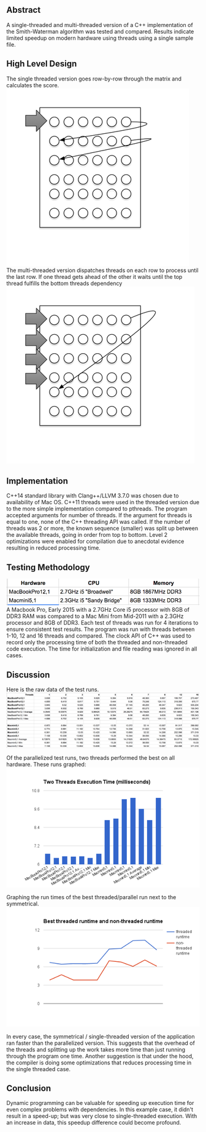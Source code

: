 ## Abstract
A single-threaded and multi-threaded version of a C++ implementation of the Smith-Waterman algorithm was tested and compared.  Results indicate limited speedup on modern hardware using threads using a single sample file.

## High Level Design
The single threaded version goes row-by-row through the matrix and calculates the score.
![Single Threaded Processing](https://raw.githubusercontent.com/bvanderhaar/sequence-alignment/master/docs/sequential-matrix-processing.png)
The multi-threaded version dispatches threads on each row to process until the last row.  If one thread gets ahead of the other it waits until the top thread fulfills the bottom threads dependency
![Multiple Threaded Processing](https://raw.githubusercontent.com/bvanderhaar/sequence-alignment/master/docs/parallel-matrix-processing.png)

## Implementation
C++14 standard library with Clang++/LLVM 3.7.0 was chosen due to availability of Mac OS.  C++11 threads were used in the threaded version due to the more simple implementation compared to pthreads.  The program accepted arguments for number of threads.  If the argument for threads is equal to one, none of the C++ threading API was called.  If the number of threads was 2 or more, the known sequence (smaller) was split up between the available threads, going in order from top to bottom.  Level 2 optimizations were enabled for compilation due to anecdotal evidence resulting in reduced processing time.

## Testing Methodology
![Table of Hardware](https://raw.githubusercontent.com/bvanderhaar/sequence-alignment/master/docs/hardware-table.png)
A Macbook Pro, Early 2015 with a 2.7GHz Core i5 processor with 8GB of DDR3 RAM was compared to a Mac Mini from Mid-2011 with a 2.3GHz processor and 8GB of DDR3.  Each test of threads was run for 4 iterations to ensure consistent test results.  The program was run with threads between 1-10, 12 and 16 threads and compared.  The clock API of C++ was used to record only the processing time of both the threaded and non-threaded code execution.  The time for initialization and file reading was ignored in all cases.  

## Discussion
Here is the raw data of the test runs.
![Raw Data](https://raw.githubusercontent.com/bvanderhaar/sequence-alignment/master/docs/raw-data.png)

Of the parallelized test runs, two threads performed the best on all hardware.  These runs graphed:
![Two threads execution time](https://raw.githubusercontent.com/bvanderhaar/sequence-alignment/master/docs/two-threads-execution-time.png)

Graphing the run times of the best threaded/parallel run next to the symmetrical.
![Threaded non threaded compare](https://raw.githubusercontent.com/bvanderhaar/sequence-alignment/master/docs/threaded-non-threaded-compare.png)

In every case, the symmetrical / single-threaded version of the application ran faster than the parallelized version.  This suggests that the overhead of the threads and splitting up the work takes more time than just running through the program one time.  Another suggestion is that under the hood, the compiler is doing some optimizations that reduces processing time in the single threaded case.

## Conclusion
Dynamic programming can be valuable for speeding up execution time for even complex problems with dependencies.  In this example case, it didn't result in a speed-up; but was very close to single-threaded execution.  With an increase in data, this speedup difference could become profound.
